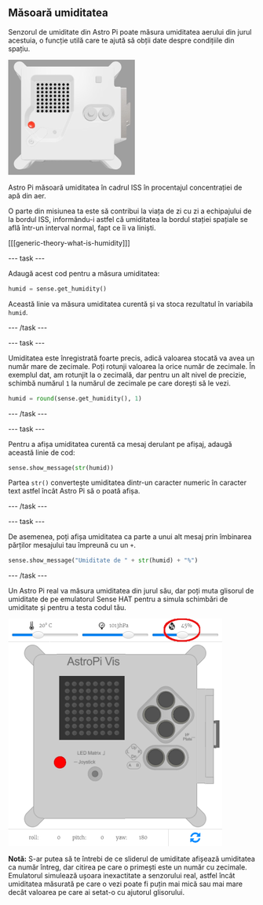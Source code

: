 ## Măsoară umiditatea

Senzorul de umiditate din Astro Pi poate măsura umiditatea aerului din jurul acestuia, o funcție utilă care te ajută să obții date despre condițiile din spațiu.

![The Trinket Sense HAT emulator running a sample program which scrolls the humidity value across the LED matrix using white letters](images/M0_3.gif)

Astro Pi măsoară umiditatea în cadrul ISS în procentajul concentrației de apă din aer.

O parte din misiunea ta este să contribui la viața de zi cu zi a echipajului de la bordul ISS, informându-i astfel că umiditatea la bordul stației spațiale se află într-un interval normal, fapt ce îi va liniști.

[[[generic-theory-what-is-humidity]]]

--- task ---

Adaugă acest cod pentru a măsura umiditatea:

```python
humid = sense.get_humidity()
```

Această linie va măsura umiditatea curentă și va stoca rezultatul în variabila `humid`.

--- /task ---

--- task ---

Umiditatea este înregistrată foarte precis, adică valoarea stocată va avea un număr mare de zecimale. Poți rotunji valoarea la orice număr de zecimale. În exemplul dat, am rotunjit la o zecimală, dar pentru un alt nivel de precizie, schimbă numărul `1` la numărul de zecimale pe care dorești să le vezi.

```python
humid = round(sense.get_humidity(), 1)
```

--- /task ---

--- task ---

Pentru a afișa umiditatea curentă ca mesaj derulant pe afișaj, adaugă această linie de cod:

```python
sense.show_message(str(humid))
```

Partea `str()` convertește umiditatea dintr-un caracter numeric în caracter text astfel încât Astro Pi să o poată afișa.

--- /task ---

--- task ---

De asemenea, poți afișa umiditatea ca parte a unui alt mesaj prin îmbinarea părților mesajului tau împreună cu un `+`.

```python
sense.show_message("Umiditate de " + str(humid) + "%")
```

--- /task ---

Un Astro Pi real va măsura umiditatea din jurul său, dar poți muta glisorul de umiditate de pe emulatorul Sense HAT pentru a simula schimbări de umiditate și pentru a testa codul tău.

![A labelled screenshot of the Sense HAT emulator with the code window on the left and the emulator on the right. The slider used to adjust the humidity is circled in the top right corner](images/humidity-slider.png)

**Notă:** S-ar putea să te întrebi de ce sliderul de umiditate afișează umiditatea ca număr întreg, dar citirea pe care o primești este un număr cu zecimale. Emulatorul simulează ușoara inexactitate a senzorului real, astfel încât umiditatea măsurată pe care o vezi poate fi puțin mai mică sau mai mare decât valoarea pe care ai setat-o cu ajutorul glisorului.
